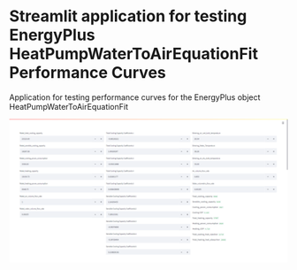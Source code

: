 # Streamlit application for testing EnergyPlus HeatPumpWaterToAirEquationFit Performance Curves
Application for testing performance curves for the EnergyPlus object HeatPumpWaterToAirEquationFit 

![app_image](https://github.com/Tokarzewski/streamlit-apps/blob/main/EP-WAHP/app_image.png?raw=true)
